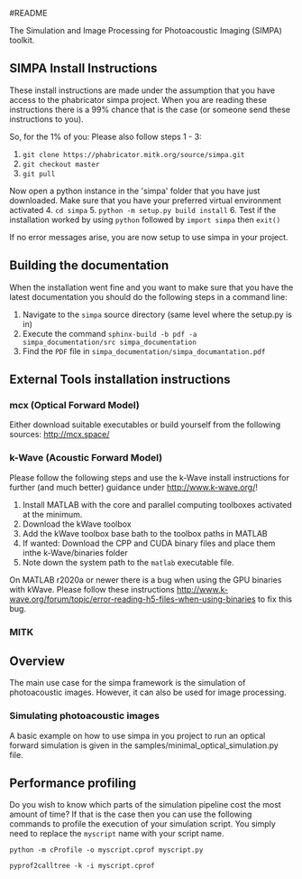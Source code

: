 #README

The Simulation and Image Processing for Photoacoustic Imaging (SIMPA) toolkit.

## SIMPA Install Instructions

These install instructions are made under the assumption that you have access to the phabricator simpa project.
When you are reading these instructions there is a 99% chance that is the case (or someone send these instructions
to you).

So, for the 1% of you: Please also follow steps 1 - 3:

1. `git clone https://phabricator.mitk.org/source/simpa.git`
2. `git checkout master`
3. `git pull`

Now open a python instance in the 'simpa' folder that you have just downloaded. Make sure that you have your preferred
virtual environment activated
4. `cd simpa`
5. `python -m setup.py build install`
6. Test if the installation worked by using `python` followed by `import simpa` then `exit()`

If no error messages arise, you are now setup to use simpa in your project.

## Building the documentation

When the installation went fine and you want to make sure that you have the latest documentation
you should do the following steps in a command line:

1. Navigate to the `simpa` source directory (same level where the setup.py is in)
2. Execute the command `sphinx-build -b pdf -a simpa_documentation/src simpa_documentation`
3. Find the `PDF` file in `simpa_documentation/simpa_documantation.pdf`

## External Tools installation instructions

### mcx (Optical Forward Model)

Either download suitable executables or build yourself from the following sources:
http://mcx.space/

### k-Wave (Acoustic Forward Model)

Please follow the following steps and use the k-Wave install instructions 
for further (and much better) guidance under http://www.k-wave.org/!

1. Install MATLAB with the core and parallel computing toolboxes activated at the minimum.
2. Download the kWave toolbox
3. Add the kWave toolbox base bath to the toolbox paths in MATLAB
4. If wanted: Download the CPP and CUDA binary files and place them inthe k-Wave/binaries folder
5. Note down the system path to the `matlab` executable file. 

On MATLAB r2020a or newer there is a bug when using the GPU binaries with kWave. Please follow these instructions
http://www.k-wave.org/forum/topic/error-reading-h5-files-when-using-binaries to fix this bug.

### MITK

## Overview

The main use case for the simpa framework is the simulation of photoacoustic images.
However, it can also be used for image processing.

### Simulating photoacoustic images

A basic example on how to use simpa in you project to run an optical forward simulation is given in the 
samples/minimal_optical_simulation.py file.

## Performance profiling

Do you wish to know which parts of the simulation pipeline cost the most amount of time? 
If that is the case then you can use the following commands to profile the execution of your simulation script.
You simply need to replace the `myscript` name with your script name.

`python -m cProfile -o myscript.cprof myscript.py`

`pyprof2calltree -k -i myscript.cprof`